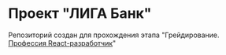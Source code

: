 # Проект "ЛИГА Банк"
Репозиторий создан для прохождения этапа "Грейдирование. <a href="https://htmlacademy.ru/profession/react">Профессия React-разработчик</a>"
